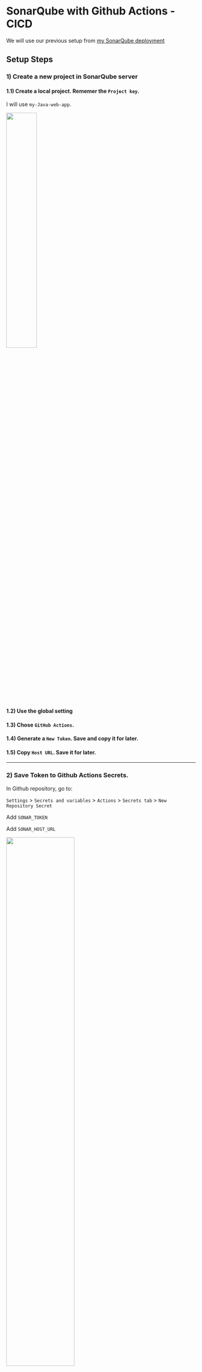# SonarQube with Github Actions - CICD
We will use our previous setup from [my SonarQube deployment](https://github.com/famasboy888/SonarQube_docker)

## Setup Steps

### 1) Create a new project in SonarQube server

#### 1.1) Create a local project. Rememer the `Project key`.

I will use `my-Java-web-app`.

<p align="left">
  <img width="40%" height="40%" src="https://github.com/famasboy888/SonarQube_Github_CICD/assets/23441168/e5fd05e8-e48f-448b-bae1-1f7f1443fc63">
</p>

#### 1.2) Use the global setting

#### 1.3) Chose `GitHub Actions`.

#### 1.4) Generate a `New Token`. Save and copy it for later.

#### 1.5) Copy `Host URL`. Save it for later.

---

### 2) Save Token to Github Actions Secrets.

In Github repository, go to:

`Settings` > `Secrets and variables` > `Actions` > `Secrets tab` > `New Repository Secret`

Add `SONAR_TOKEN`

Add `SONAR_HOST_URL`

<p align="left">
  <img width="60%" height="60%" src="https://github.com/famasboy888/SonarQube_Github_CICD/assets/23441168/2fb30256-6c1a-4125-b47d-4ed411a75c57">
</p>

### 3) Add `.github\workflows\sonar_scan.yaml` file to Github repository root directory

Then follow this [sonar_scan.yaml](https://github.com/famasboy888/SonarQube_Github_CICD/blob/main/.github/workflows/sonar_scan.yaml)

Create a pull request and see Github Action run your jobs:

<p align="left">
  <img width="60%" height="60%" src="https://github.com/famasboy888/SonarQube_Github_CICD/assets/23441168/4c8e7c97-3740-4601-a7d4-1f29abff2d61">
</p>

<p align="left">
  <img width="60%" height="60%" src="https://github.com/famasboy888/SonarQube_Github_CICD/assets/23441168/cdbf4820-03fe-4d4b-933f-dd1e68fafa0f">
</p>

Check SonarQube server

